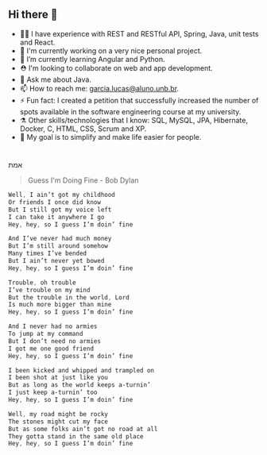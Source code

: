 ## Hi there 👋
- 🏃‍♂️ I have experience with REST and RESTful API, Spring, Java, unit tests and React.
- 🔭 I'm currently working on a very nice personal project.
- 🌱 I’m currently learning Angular and Python.
- ⛑️ I'm looking to collaborate on web and app development.
- 💬 Ask me about Java.
- 📫 How to reach me: garcia.lucas@aluno.unb.br.
- ⚡ Fun fact: I created a petition that successfully increased the number of spots available in the software engineering course at my university.
- ⚗️ Other skills/technologies that I know: SQL, MySQL, JPA, Hibernate, Docker, C, HTML, CSS, Scrum and XP.
- 🥅 My goal is to simplify and make life easier for people.
#
אמת
> Guess I'm Doing Fine - Bob Dylan
```css
Well, I ain’t got my childhood
Or friends I once did know
But I still got my voice left
I can take it anywhere I go
Hey, hey, so I guess I’m doin’ fine

And I’ve never had much money
But I’m still around somehow
Many times I’ve bended
But I ain’t never yet bowed
Hey, hey, so I guess I’m doin’ fine

Trouble, oh trouble
I’ve trouble on my mind
But the trouble in the world, Lord
Is much more bigger than mine
Hey, hey, so I guess I’m doin’ fine

And I never had no armies
To jump at my command
But I don’t need no armies
I got me one good friend
Hey, hey, so I guess I’m doin’ fine

I been kicked and whipped and trampled on
I been shot at just like you
But as long as the world keeps a-turnin’
I just keep a-turnin’ too
Hey, hey, so I guess I’m doin’ fine

Well, my road might be rocky
The stones might cut my face
But as some folks ain’t got no road at all
They gotta stand in the same old place
Hey, hey, so I guess I’m doin’ fine
```
